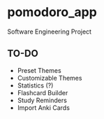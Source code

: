 # pomodoro_app

Software Engineering Project

## TO-DO

- Preset Themes
- Customizable Themes
- Statistics (?)
- Flashcard Builder
- Study Reminders
- Import Anki Cards
